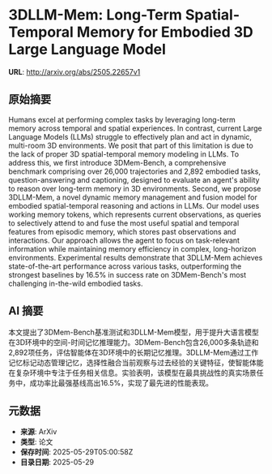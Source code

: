 # 3DLLM-Mem: Long-Term Spatial-Temporal Memory for Embodied 3D Large Language Model

**URL**: http://arxiv.org/abs/2505.22657v1

## 原始摘要

Humans excel at performing complex tasks by leveraging long-term memory
across temporal and spatial experiences. In contrast, current Large Language
Models (LLMs) struggle to effectively plan and act in dynamic, multi-room 3D
environments. We posit that part of this limitation is due to the lack of
proper 3D spatial-temporal memory modeling in LLMs. To address this, we first
introduce 3DMem-Bench, a comprehensive benchmark comprising over 26,000
trajectories and 2,892 embodied tasks, question-answering and captioning,
designed to evaluate an agent's ability to reason over long-term memory in 3D
environments. Second, we propose 3DLLM-Mem, a novel dynamic memory management
and fusion model for embodied spatial-temporal reasoning and actions in LLMs.
Our model uses working memory tokens, which represents current observations, as
queries to selectively attend to and fuse the most useful spatial and temporal
features from episodic memory, which stores past observations and interactions.
Our approach allows the agent to focus on task-relevant information while
maintaining memory efficiency in complex, long-horizon environments.
Experimental results demonstrate that 3DLLM-Mem achieves state-of-the-art
performance across various tasks, outperforming the strongest baselines by
16.5% in success rate on 3DMem-Bench's most challenging in-the-wild embodied
tasks.


## AI 摘要

本文提出了3DMem-Bench基准测试和3DLLM-Mem模型，用于提升大语言模型在3D环境中的空间-时间记忆推理能力。3DMem-Bench包含26,000多条轨迹和2,892项任务，评估智能体在3D环境中的长期记忆推理。3DLLM-Mem通过工作记忆标记动态管理记忆，选择性融合当前观察与过去经验的关键特征，使智能体能在复杂环境中专注于任务相关信息。实验表明，该模型在最具挑战性的真实场景任务中，成功率比最强基线高出16.5%，实现了最先进的性能表现。

## 元数据

- **来源**: ArXiv
- **类型**: 论文
- **保存时间**: 2025-05-29T05:00:58Z
- **目录日期**: 2025-05-29
